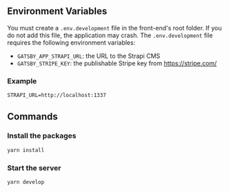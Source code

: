 ## Environment Variables

You must create a `.env.development` file in the front-end's root folder. If you do not add this file, the application may crash. The `.env.development` file requires the following environment variables:

- `GATSBY_APP_STRAPI_URL`: the URL to the Strapi CMS
- `GATSBY_STRIPE_KEY`: the publishable Stripe key from https://stripe.com/

### Example

```
STRAPI_URL=http://localhost:1337
```

## Commands

### Install the packages

```bash
yarn install
```

### Start the server

```bash
yarn develop
```
